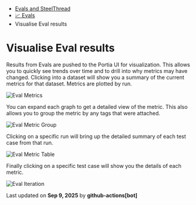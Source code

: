 * [Evals and SteelThread](/evals-steel-thread)
* [📈 Evals](/evals)
* Visualise Eval results

# Visualise Eval results

Results from Evals are pushed to the Portia UI for visualization. This allows you to quickly see trends over time and to drill into why metrics may have changed. Clicking into a dataset will show you a summary of the current metrics for that dataset. Metrics are plotted by run.

![Eval Metrics](/assets/images/eval_metrics-db7efd81d8a74e1267458f03dc31134d.png)

You can expand each graph to get a detailed view of the metric. This also allows you to group the metric by any tags that were attached.

![Eval Metric Group](/assets/images/eval_metrics_group-6066f1d4dc347fc3688e9fbef4b4dd82.png)

Clicking on a specific run will bring up the detailed summary of each test case from that run.

![Eval Metric Table](/assets/images/eval_metric_table-507aaee40680f98ab2215ab81e59598d.png)

Finally clicking on a specific test case will show you the details of each metric.

![Eval Iteration](/assets/images/eval_iteration-ab4fb561063f4b04686979a4164535f0.png)

Last updated on **Sep 9, 2025** by **github-actions[bot]**